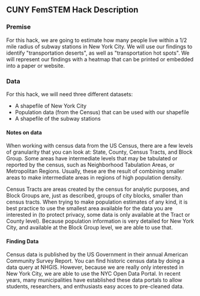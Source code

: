 ## CUNY FemSTEM Hack Description

### Premise

For this hack, we are going to estimate how many people live within a 1/2 mile radius of subway stations in New York City. We will use our findings to identify "transportation deserts", as well as "transportation hot spots". We will represent our findings with a heatmap that can be printed or embedded into a paper or website. 

### Data 

For this hack, we will need three different datasets:
- A shapefile of New York City
- Population data (from the Census) that can be used with our shapefile
- A shapefile of the subway stations

#### Notes on data
When working with census data from the US Census, there are a few levels of granularity that you can look at: State, County, Census Tracts, and Block Group. Some areas have intermediate levels that may be tabulated or reported by the census, such as Neighborhood Tabulation Areas, or Metropolitan Regions. Usually, these are the result of combining smaller areas to make intermediate areas in regions of high population density. 

Census Tracts are areas created by the census for analytic purposes, and Block Groups are, just as described, groups of city blocks, smaller than census tracts. When trying to make population estimates of any kind, it is best practice to use the smallest area available for the data you are interested in (to protect privacy, some data is only available at the Tract or County level). Because population information is very detailed for New York City, and available at the Block Group level, we are able to use that. 

#### Finding Data
Census data is published by the US Government in their annual American Community Survey Report. You can find historic census data by doing a data query at NHGIS. However, because we are really only interested in New York City, we are able to use the NYC Open Data Portal. In recent years, many municipalities have established these data portals to allow students, researchers, and enthusiasts easy acces to pre-cleaned data. 